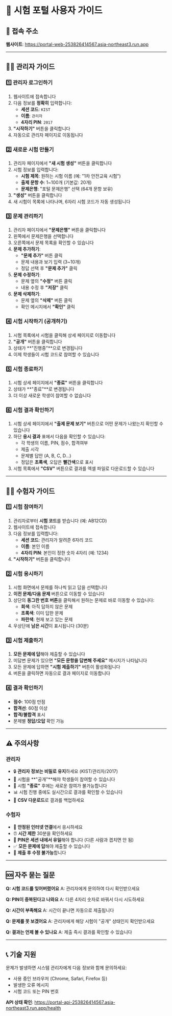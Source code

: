 # 🎯 시험 포털 사용자 가이드

## 📱 접속 주소
**웹사이트**: https://portal-web-253826414567.asia-northeast3.run.app

---

## 👨‍💼 관리자 가이드

### 1️⃣ 관리자 로그인하기
1. 웹사이트에 접속합니다
2. 다음 정보를 **정확히** 입력합니다:
   - **세션 코드**: `KIST`
   - **이름**: `관리자`
   - **4자리 PIN**: `2017`
3. **"시작하기"** 버튼을 클릭합니다
4. 자동으로 관리자 페이지로 이동됩니다

### 2️⃣ 새로운 시험 만들기
1. 관리자 페이지에서 **"새 시험 생성"** 버튼을 클릭합니다
2. 시험 정보를 입력합니다:
   - **시험 제목**: 원하는 시험 이름 (예: "1차 안전교육 시험")
   - **출제 문항 수**: 1~100개 (기본값: 20개)
   - **문제은행**: "포털 문제은행" 선택 (64개 문항 보유)
3. **"생성"** 버튼을 클릭합니다
4. 새 시험이 목록에 나타나며, 6자리 시험 코드가 자동 생성됩니다

### 3️⃣ 문제 관리하기
1. 관리자 페이지에서 **"문제은행"** 버튼을 클릭합니다
2. 왼쪽에서 문제은행을 선택합니다
3. 오른쪽에서 문제 목록을 확인할 수 있습니다
4. **문제 추가하기**:
   - **"문제 추가"** 버튼 클릭
   - 문제 내용과 보기 입력 (3~10개)
   - 정답 선택 후 **"문제 추가"** 클릭
5. **문제 수정하기**:
   - 문제 옆의 **"수정"** 버튼 클릭
   - 내용 수정 후 **"저장"** 클릭
6. **문제 삭제하기**:
   - 문제 옆의 **"삭제"** 버튼 클릭
   - 확인 메시지에서 **"확인"** 클릭

### 4️⃣ 시험 시작하기 (공개하기)
1. 시험 목록에서 시험을 클릭해 상세 페이지로 이동합니다
2. **"공개"** 버튼을 클릭합니다
3. 상태가 **"진행중"**으로 변경됩니다
4. 이제 학생들이 시험 코드로 참여할 수 있습니다

### 5️⃣ 시험 종료하기
1. 시험 상세 페이지에서 **"종료"** 버튼을 클릭합니다
2. 상태가 **"종료"**로 변경됩니다
3. 더 이상 새로운 학생이 참여할 수 없습니다

### 6️⃣ 시험 결과 확인하기
1. 시험 상세 페이지에서 **"출제 문제 보기"** 버튼으로 어떤 문제가 나왔는지 확인할 수 있습니다
2. 하단 **응시 결과** 표에서 다음을 확인할 수 있습니다:
   - 각 학생의 이름, PIN, 점수, 합격여부
   - 제출 시각
   - 문제별 답안 (A, B, C, D...)
   - 정답은 **초록색**, 오답은 **빨간색**으로 표시
3. 시험 목록에서 **"CSV"** 버튼으로 결과를 엑셀 파일로 다운로드할 수 있습니다

---

## 👨‍🎓 수험자 가이드

### 1️⃣ 시험 참여하기
1. 관리자로부터 **시험 코드**를 받습니다 (예: AB12CD)
2. 웹사이트에 접속합니다
3. 다음 정보를 입력합니다:
   - **세션 코드**: 관리자가 알려준 6자리 코드
   - **이름**: 본인 이름
   - **4자리 PIN**: 본인이 정한 숫자 4자리 (예: 1234)
4. **"시작하기"** 버튼을 클릭합니다

### 2️⃣ 시험 응시하기
1. 시험 화면에서 문제를 하나씩 읽고 답을 선택합니다
2. **이전 문제/다음 문제** 버튼으로 이동할 수 있습니다
3. 상단의 **동그란 번호 버튼**을 클릭해서 원하는 문제로 바로 이동할 수 있습니다:
   - **회색**: 아직 답하지 않은 문제
   - **초록색**: 이미 답한 문제
   - **파란색**: 현재 보고 있는 문제
4. 우상단에 **남은 시간**이 표시됩니다 (30분)

### 3️⃣ 시험 제출하기
1. **모든 문제에 답**해야 제출할 수 있습니다
2. 미답변 문제가 있으면 **"모든 문항을 답변해 주세요"** 메시지가 나타납니다
3. 모든 문제에 답하면 **"시험 제출하기"** 버튼이 활성화됩니다
4. 버튼을 클릭하면 자동으로 결과 페이지로 이동합니다

### 4️⃣ 결과 확인하기
- **점수**: 100점 만점
- **합격선**: 60점 이상
- **합격/불합격** 표시
- 문제별 **정답/오답** 확인 가능

---

## ⚠️ 주의사항

### 관리자
- 🔒 **관리자 정보는 비밀로 유지**하세요 (KIST/관리자/2017)
- 📝 시험을 **"공개"**해야 학생들이 참여할 수 있습니다
- 🛑 시험 **"종료"** 후에는 새로운 참여가 불가능합니다
- 📊 시험 진행 중에도 실시간으로 결과를 확인할 수 있습니다
- 💾 **CSV 다운로드**로 결과를 백업하세요

### 수험자
- 📱 **안정된 인터넷 연결**에서 응시하세요
- ⏰ **시간 제한** 30분을 확인하세요
- 🔢 **PIN은 세션 내에서 유일**해야 합니다 (다른 사람과 겹치면 안 됨)
- ✅ **모든 문제에 답**해야 제출할 수 있습니다
- 🚫 **제출 후 수정 불가능**합니다

---

## 🆘 자주 묻는 질문

**Q: 시험 코드를 잊어버렸어요**
A: 관리자에게 문의하여 다시 확인받으세요

**Q: PIN이 중복된다고 나와요**
A: 다른 4자리 숫자로 바꿔서 다시 시도하세요

**Q: 시간이 부족해요**
A: 시간이 끝나면 자동으로 제출됩니다

**Q: 문제를 못 보겠어요**
A: 관리자에게 해당 시험이 "공개" 상태인지 확인받으세요

**Q: 결과는 언제 볼 수 있나요**
A: 제출 즉시 결과를 확인할 수 있습니다

---

## 📞 기술 지원

문제가 발생하면 시스템 관리자에게 다음 정보와 함께 문의하세요:
- 사용 중인 브라우저 (Chrome, Safari, Firefox 등)
- 발생한 오류 메시지
- 시험 코드 또는 PIN 번호

**API 상태 확인**: https://portal-api-253826414567.asia-northeast3.run.app/health

